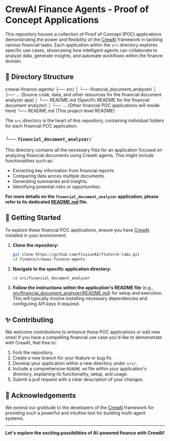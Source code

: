# CrewAI Finance Agents - Proof of Concept Applications

This repository houses a collection of Proof of Concept (POC) applications demonstrating the power and flexibility of the [CrewAI](https://www.crewai.com/) framework in tackling various financial tasks. Each application within the `src` directory explores specific use cases, showcasing how intelligent agents can collaborate to analyze data, generate insights, and automate workflows within the finance domain.

## 📂 Directory Structure

crewai-finance-agents/
├── src/
│   └── financial_document_analyzer/
│       ├── ... (Source code, data, and other resources for the financial document analyzer app)
│       └── README.md  (Specific README for the financial document analyzer)
│   └── ... (Other financial POC applications will reside here)
└── README.md (This project-level README)

The `src` directory is the heart of this repository, containing individual folders for each financial POC application.

### └── `financial_document_analyzer/`

This directory contains all the necessary files for an application focused on analyzing financial documents using CrewAI agents. This might include functionalities such as:

* Extracting key information from financial reports.
* Comparing data across multiple documents.
* Generating summaries and insights.
* Identifying potential risks or opportunities.

**For more details on the `financial_document_analyzer` application, please refer to its dedicated [README.md](src/financial_document_analyzer/README.md) file.**

## 🚀 Getting Started

To explore these financial POC applications, ensure you have [CrewAI](https://www.crewai.com/documentation/) installed in your environment.

1.  **Clone the repository:**
    ```bash
    git clone https://github.com/FissionAI/flotorch-labs.git 
    cd finance/crewai-finance-agents
    ```

2.  **Navigate to the specific application directory:**
    ```bash
    cd src/financial_document_analyzer
    ```

3.  **Follow the instructions within the application's README file** (e.g., [src/financial_document_analyzer/README.md](src/financial_document_analyzer/README.md)) for setup and execution. This will typically involve installing necessary dependencies and configuring API keys if required.

## ✨ Contributing

We welcome contributions to enhance these POC applications or add new ones! If you have a compelling financial use case you'd like to demonstrate with CrewAI, feel free to:

1.  Fork the repository.
2.  Create a new branch for your feature or bug fix.
3.  Develop your application within a new directory under `src/`.
4.  Include a comprehensive `README.md` file within your application's directory, explaining its functionality, setup, and usage.
5.  Submit a pull request with a clear description of your changes.


## 🙏 Acknowledgements

We extend our gratitude to the developers of the [CrewAI](https://www.crewai.com/) framework for providing such a powerful and intuitive tool for building multi-agent systems.

---

**Let's explore the exciting possibilities of AI-powered finance with CrewAI!**